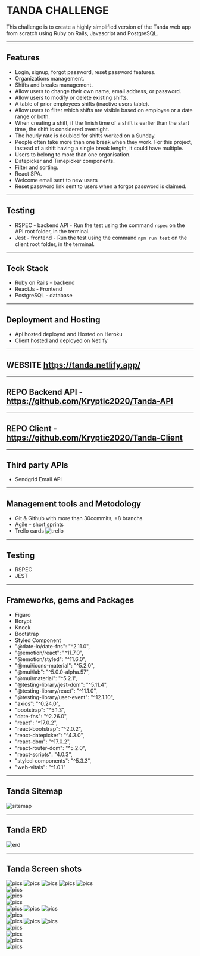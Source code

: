 # TANDA CHALLENGE
This challenge is to create a highly simplified version of the Tanda web app from scratch using Ruby on Rails, Javascript and PostgreSQL.  

---

## Features
* Login, signup, forgot password, reset password features.  
* Organizations management.  
* Shifts and breaks management.  
* Allow users to change their own name, email address, or password.  
* Allow users to modify or delete existing shifts.  
* A table of prior employees shifts (inactive users table).  
* Allow users to filter which shifts are visible based on employee or a date range or both.  
* When creating a shift, if the finish time of a shift is earlier than the start time, the shift is considered overnight.   
* The hourly rate is doubled for shifts worked on a Sunday.   
* People often take more than one break when they work. For this project, instead of a shift having a single break length, it could have multiple.  
* Users to belong to more than one organisation. 
* Datepicker and Timepicker components.  
* Filter and sorting.  
* React SPA. 
* Welcome email sent to new users
* Reset password link sent to users when a forgot password is claimed.   

---  

## Testing
- RSPEC - backend API - Run the test using the command ```rspec``` on the API root folder, in the terminal.  
- Jest - frontend - Run the test using the command ```npm run test``` on the client root folder, in the terminal.  

---  

## Teck Stack
* Ruby on Rails - backend
* ReactJs - Frontend 
* PostgreSQL - database  

---

## Deployment and Hosting
- Api hosted deployed and Hosted on Heroku
- Client hosted and deployed on Netlify  

---

## WEBSITE  https://tanda.netlify.app/  

---

## REPO Backend API - https://github.com/Kryptic2020/Tanda-API    
--- 
## REPO Client - https://github.com/Kryptic2020/Tanda-Client    
---

## Third party APIs
* Sendgrid Email API  
---

## Management tools and Metodology
* Git & Github with more than 30commits, +8 branchs
* Agile - short sprints
* Trello cards 
![trello](./img/Trello.png)  

---

## Testing
* RSPEC 
* JEST  

---

## Frameworks, gems and Packages
* Figaro
* Bcrypt
* Knock
* Bootstrap
* Styled Component
* "@date-io/date-fns": "^2.11.0",
* "@emotion/react": "^11.7.0",
* "@emotion/styled": "^11.6.0",
* "@mui/icons-material": "^5.2.0",
* "@mui/lab": "^5.0.0-alpha.57",
* "@mui/material": "^5.2.1",
* "@testing-library/jest-dom": "^5.11.4",
* "@testing-library/react": "^11.1.0",
* "@testing-library/user-event": "^12.1.10",
* "axios": "^0.24.0",
* "bootstrap": "^5.1.3",
* "date-fns": "^2.26.0",
* "react": "^17.0.2",
* "react-bootstrap": "^2.0.2",
* "react-datepicker": "^4.3.0",
* "react-dom": "^17.0.2",
* "react-router-dom": "^5.2.0",
* "react-scripts": "4.0.3",
* "styled-components": "^5.3.3",
* "web-vitals": "^1.0.1"  

---

## Tanda Sitemap  

![sitemap](./img/Sitemap.png)  

---

## Tanda ERD  

![erd](./img/ERD.png)    


---

## Tanda Screen shots  

![pics](./img/Signup.png)
![pics](./img/Login.png)
![pics](./img/Forgotpass.png)
![pics](./img/Resetpass.png)
![pics](./img/UserDetails-Edit.png)  
![pics](./img/OrganizationDashboard.png)  
![pics](./img/OrganizationDashboard-Mobile.png)  
![pics](./img/OrganizationDashboard-Mobile-b.png)  
![pics](./img/OrganizationShow.png)
![pics](./img/OrganizationUpdate.png)
![pics](./img/ShiftsDashboard-Desktop.png)  
![pics](./img/ShiftsDashboard.png)  
![pics](./img/ShiftAdd.png)
![pics](./img/ShiftAdd-Datepicker.png)
![pics](./img/ShiftAdd-Timepicker.png)  
![pics](./img/ShiftEdit.png)  
![pics](./img/Breaks-Add&Remove.png)  
![pics](./img/Email-Welcome.png)  
![pics](./img/Email-resetPassLink.png)  

